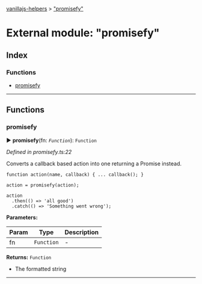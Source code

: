 [vanillajs-helpers](../README.md) > ["promisefy"](../modules/_promisefy_.md)



# External module: "promisefy"

## Index

### Functions

* [promisefy](_promisefy_.md#promisefy)



---
## Functions
<a id="promisefy"></a>

###  promisefy

► **promisefy**(fn: *`Function`*): `Function`



*Defined in promisefy.ts:22*



Converts a callback based action into one returning a Promise instead.

    function action(name, callback) { ... callback(); }
    
    action = promisefy(action);
    
    action
      .then(() => 'all good')
      .catch(() => 'Something went wrong');


**Parameters:**

| Param | Type | Description |
| ------ | ------ | ------ |
| fn | `Function`   |  - |





**Returns:** `Function`
- The formatted string






___


